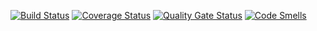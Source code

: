 [![Build Status](https://travis-ci.org/ArsenChick/texteditortest.svg?branch=master)](https://travis-ci.org/ArsenChick/texteditortest)
[![Coverage Status](https://coveralls.io/repos/github/ArsenChick/texteditortest/badge.svg?branch=master)](https://coveralls.io/github/ArsenChick/texteditortest?branch=master)
[![Quality Gate Status](https://sonarcloud.io/api/project_badges/measure?project=ArsenChick_texteditortest&metric=alert_status)](https://sonarcloud.io/dashboard?id=ArsenChick_texteditortest)
[![Code Smells](https://sonarcloud.io/api/project_badges/measure?project=ArsenChick_texteditortest&metric=code_smells)](https://sonarcloud.io/dashboard?id=ArsenChick_texteditortest)
